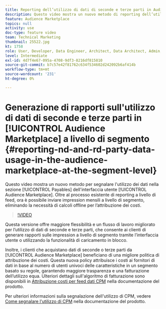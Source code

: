 ```yaml
---
title: Reporting dell’utilizzo di dati di seconde e terze parti in Audience Marketplace a livello di segmento
description: Questo video mostra un nuovo metodo di reporting dell’utilizzo dei dati nella sezione Payables dell’interfaccia utente di Audience Marketplace. Oltre al processo esistente di reporting a livello di feed, ora è possibile inviare impression mensili a livello di segmento, eliminando la necessità di calcoli offline per l’attribuzione dei costi.
feature: Audience Marketplace
topics: null
activity: use
doc-type: feature video
team: Technical Marketing
thumbnail: 25522.jpg
kt: 1758
role: User, Developer, Data Engineer, Architect, Data Architect, Admin, Leader
level: Intermediate
exl-id: 4d7f4e67-095a-4708-9df3-8216df815810
source-git-commit: b7c57e42f81762c634f534602d242092b6af414b
workflow-type: tm+mt
source-wordcount: '231'
ht-degree: 0%

---
```


# Generazione di rapporti sull&#39;utilizzo di dati di seconde e terze parti in [!UICONTROL Audience Marketplace] a livello di segmento {#reporting-nd-and-rd-party-data-usage-in-the-audience-marketplace-at-the-segment-level}

Questo video mostra un nuovo metodo per segnalare l&#39;utilizzo dei dati nella sezione [!UICONTROL Payables] dell&#39;interfaccia utente [!UICONTROL Audience Marketplace]. Oltre al processo esistente di reporting a livello di feed, ora è possibile inviare impression mensili a livello di segmento, eliminando la necessità di calcoli offline per l’attribuzione dei costi.

>[!VIDEO](https://video.tv.adobe.com/v/25522/?quality=12)

Questa versione offre maggiore flessibilità e un flusso di lavoro migliorato per l’utilizzo di dati di seconde e terze parti, che consente ai clienti di generare rapporti sulle impression a livello di segmento tramite l’interfaccia utente o utilizzando la funzionalità di caricamento in blocco.

Inoltre, i clienti che acquistano dati di seconde o terze parti da [!UICONTROL Audience Marketplace] beneficiano di una migliore politica di attribuzione dei costi. Questa nuova policy attribuisce i costi ai fornitori di dati in base al numero di utenti univoci delle caratteristiche in un segmento basato su regole, garantendo maggiore trasparenza e una fatturazione dell’utilizzo equa. Ulteriori dettagli sull&#39;algoritmo di fatturazione sono disponibili in [Attribuzione costi per feed dati CPM](https://experiencecloud.adobe.com/resources/help/en_US/aam/marketplace_cpm_billing.html) nella documentazione del prodotto.

Per ulteriori informazioni sulla segnalazione dell&#39;utilizzo di CPM, vedere [Come segnalare l&#39;utilizzo di CPM](https://experiencecloud.adobe.com/resources/help/en_US/aam/t_marketplace_report_cpm_usage.html) nella documentazione del prodotto.
